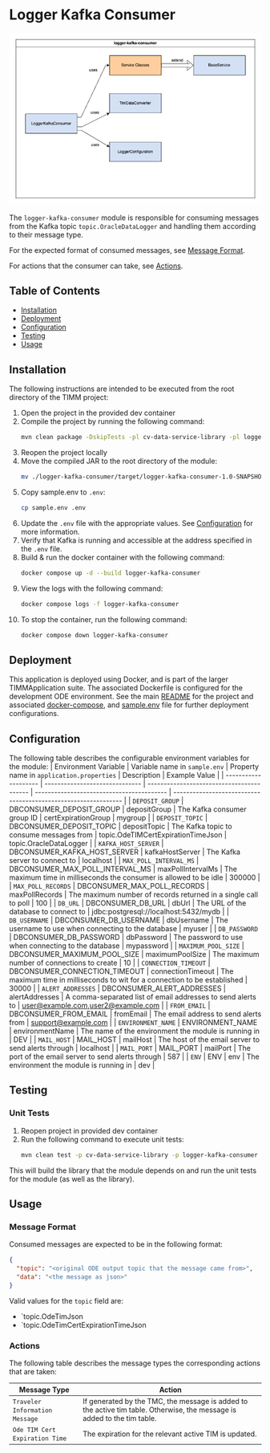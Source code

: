 # Logger Kafka Consumer
![Logger Kafka Consumer Architecture Diagram](./docs/diagrams/logger-kafka-consumer-architecture.drawio.png)

The `logger-kafka-consumer` module is responsible for consuming messages from the Kafka topic `topic.OracleDataLogger` and handling them according to their message type.

For the expected format of consumed messages, see [Message Format](#message-format).

For actions that the consumer can take, see [Actions](#actions).

## Table of Contents
- [Installation](#installation)
- [Deployment](#deployment)
- [Configuration](#configuration)
- [Testing](#testing)
- [Usage](#usage)

## Installation
The following instructions are intended to be executed from the root directory of the TIMM project:
1. Open the project in the provided dev container
1. Compile the project by running the following command:
    ```bash
    mvn clean package -DskipTests -pl cv-data-service-library -pl logger-kafka-consumer
    ```
1. Reopen the project locally
1. Move the compiled JAR to the root directory of the module:
    ```bash
    mv ./logger-kafka-consumer/target/logger-kafka-consumer-1.0-SNAPSHOT.jar ./logger-kafka-consumer
    ```
1. Copy sample.env to `.env`:
    ```bash
    cp sample.env .env
    ```
1. Update the `.env` file with the appropriate values. See [Configuration](#configuration) for more information.
1. Verify that Kafka is running and accessible at the address specified in the `.env` file.
1. Build & run the docker container with the following command:
    ```bash
    docker compose up -d --build logger-kafka-consumer
    ```
1. View the logs with the following command:
    ```bash
    docker compose logs -f logger-kafka-consumer
    ```
1. To stop the container, run the following command:
    ```bash
    docker compose down logger-kafka-consumer
    ```

## Deployment
This application is deployed using Docker, and is part of the larger TIMMApplication suite. The associated Dockerfile is configured for the development ODE environment. See the main [README](../README.md) for the project and associated [docker-compose](../docker-compose.yml), and [sample.env](../sample.env) file for further deployment configurations.

## Configuration
The following table describes the configurable environment variables for the module:
| Environment Variable | Variable name in `sample.env` | Property name in `application.properties` | Description                               | Example Value                                                  |
| -------------------- | ------------------------------ | ----------------------------------------- | ----------------------------------------- | -------------------------------------------------------------- |
| `DEPOSIT_GROUP` | DBCONSUMER_DEPOSIT_GROUP | depositGroup | The Kafka consumer group ID | certExpirationGroup | mygroup |
| `DEPOSIT_TOPIC` | DBCONSUMER_DEPOSIT_TOPIC | depositTopic | The Kafka topic to consume messages from | topic.OdeTIMCertExpirationTimeJson | topic.OracleDataLogger |
| `KAFKA_HOST_SERVER` | DBCONSUMER_KAFKA_HOST_SERVER | kafkaHostServer | The Kafka server to connect to | localhost |
| `MAX_POLL_INTERVAL_MS` | DBCONSUMER_MAX_POLL_INTERVAL_MS | maxPollIntervalMs | The maximum time in milliseconds the consumer is allowed to be idle | 300000 |
| `MAX_POLL_RECORDS` | DBCONSUMER_MAX_POLL_RECORDS | maxPollRecords | The maximum number of records returned in a single call to poll | 100 |
| `DB_URL` | DBCONSUMER_DB_URL | dbUrl | The URL of the database to connect to | jdbc:postgresql://localhost:5432/mydb |
| `DB_USERNAME` | DBCONSUMER_DB_USERNAME | dbUsername | The username to use when connecting to the database | myuser |
| `DB_PASSWORD` | DBCONSUMER_DB_PASSWORD | dbPassword | The password to use when connecting to the database | mypassword |
| `MAXIMUM_POOL_SIZE` | DBCONSUMER_MAXIMUM_POOL_SIZE | maximumPoolSize | The maximum number of connections to create | 10 |
| `CONNECTION_TIMEOUT` | DBCONSUMER_CONNECTION_TIMEOUT | connectionTimeout | The maximum time in milliseconds to wit for a connection to be established | 30000 |
| `ALERT_ADDRESSES` | DBCONSUMER_ALERT_ADDRESSES | alertAddresses | A comma-separated list of email addresses to send alerts to | user@example.com,user2@example.com |
| `FROM_EMAIL` | DBCONSUMER_FROM_EMAIL | fromEmail | The email address to send alerts from | support@example.com |
| `ENVIRONMENT_NAME` | ENVIRONMENT_NAME | environmentName | The name of the environment the module is running in | DEV |
| `MAIL_HOST` | MAIL_HOST | mailHost | The host of the email server to send alerts through | localhost |
| `MAIL_PORT` | MAIL_PORT | mailPort | The port of the email server to send alerts through | 587 |
| `ENV` | ENV | env | The environment the module is running in | dev |

## Testing
### Unit Tests
1. Reopen project in provided dev container
1. Run the following command to execute unit tests:
    ```bash
    mvn clean test -p cv-data-service-library -p logger-kafka-consumer
    ```

This will build the library that the module depends on and run the unit tests for the module (as well as the library).

## Usage
### Message Format
Consumed messages are expected to be in the following format:
```json
{
  "topic": "<original ODE output topic that the message came from>",
  "data": "<the message as json>"
}
```

Valid values for the `topic` field are:
- `topic.OdeTimJson
- `topic.OdeTimCertExpirationTimeJson

### Actions
The following table describes the message types the corresponding actions that are taken:

| Message Type | Action |
| --- | --- |
| `Traveler Information Message` | If generated by the TMC, the message is added to the active tim table. Otherwise, the message is added to the tim table. |
| `Ode TIM Cert Expiration Time` | The expiration for the relevant active TIM is updated. |